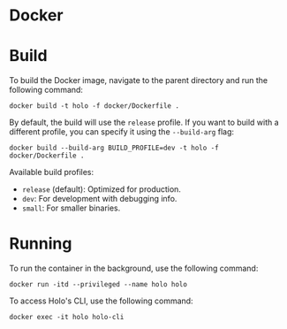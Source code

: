 # Docker

# Build

To build the Docker image, navigate to the parent directory and run the following command:
```
docker build -t holo -f docker/Dockerfile .
```

By default, the build will use the `release` profile. If you want to build with a different profile, you can specify it using the `--build-arg` flag:
```
docker build --build-arg BUILD_PROFILE=dev -t holo -f docker/Dockerfile .
```

Available build profiles:
- `release` (default): Optimized for production.
- `dev`: For development with debugging info.
- `small`: For smaller binaries.

# Running

To run the container in the background, use the following command:
```
docker run -itd --privileged --name holo holo
```

To access Holo's CLI, use the following command:
```
docker exec -it holo holo-cli
